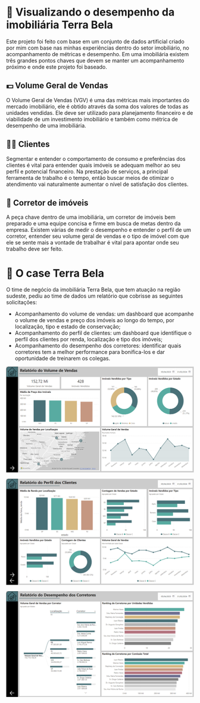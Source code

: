 # 🌱 Visualizando o desempenho da imobiliária Terra Bela
Este projeto foi feito com base em um conjunto de dados artificial criado por mim com base nas minhas experiências dentro do setor imobiliário, no acompanhamento de métricas e desempenho. Em uma imobiliária existem três grandes pontos chaves que devem se manter um acompanhamento próximo e onde este projeto foi baseado. 
## 💵 Volume Geral de Vendas
O Volume Geral de Vendas (VGV) é uma das métricas mais importantes do mercado imobiliário, ele é obtido através da soma dos valores de todas as unidades vendidas. Ele deve ser utilizado para planejamento financeiro e de viabilidade de um investimento imobiliário e também como métrica de desempenho de uma imobiliária. 
## 👨‍🦱 Clientes
Segmentar e entender o comportamento de consumo e preferências dos clientes é vital para entender quais imóveis se adequam melhor ao seu perfil e potencial financeiro. Na prestação de serviços, a principal ferramenta de trabalho é o tempo, então buscar meios de otimizar o atendimento vai naturalmente aumentar o nível de satisfação dos clientes.
## 🤵 Corretor de imóveis
A  peça chave dentro de uma imobiliária, um corretor de imóveis bem preparado e uma equipe concisa e firme em busca de metas dentro da empresa. Existem várias de medir o desempenho e entender o perfil de um corretor, entender seu volume geral de vendas e o tipo de imóvel com que ele se sente mais a vontade de trabalhar é vital para apontar onde seu trabalho deve ser feito.
# 🏢 O case Terra Bela
O time de negócio da imobiliária Terra Bela, que tem atuação na região sudeste, pediu ao time de dados um relatório que cobrisse as seguintes solicitações:
- Acompanhamento do volume de vendas: um dashboard que acompanhe o volume de vendas e preço dos imóveis ao longo do tempo, por localização, tipo e estado de conservação;
- Acompanhamento do perfil de clientes: um dashboard que identifique o perfil dos clientes por renda, localização e tipo dos imóveis;
- Acompanhamento do desempenho dos corretores: identificar quais corretores tem a melhor performance para bonifica-los e dar oportunidade de treinarem os colegas.

![vgv](https://github.com/datalopes1/case_terrabela/blob/main/doc/volume_de_vendas.png?raw=true)

![clientes](https://github.com/datalopes1/case_terrabela/blob/main/doc/clientes.png?raw=true)

![corretores](https://github.com/datalopes1/case_terrabela/blob/main/doc/corretores.png?raw=true)
